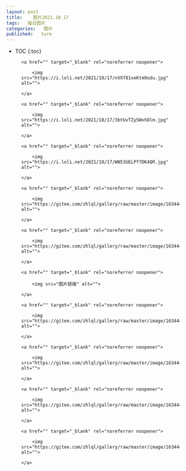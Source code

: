 ```yaml
---
layout: post
title:    图片2021.10.17
tags:   每日图片
categories:   图片
published:   ture
---
```


* TOC
{:toc}

<figure class="wp-block-image">

    <a href="" target="_blank" rel="noreferrer noopener">

        <img src="https://i.loli.net/2021/10/17/nVXf81xeKtm9odu.jpg" alt="">

    </a>

</figure>


<figure class="wp-block-image">

    <a href="" target="_blank" rel="noreferrer noopener">

        <img src="https://i.loli.net/2021/10/17/3btUvTZySWxhDlm.jpg" alt="">

    </a>

</figure>


<figure class="wp-block-image">

    <a href="" target="_blank" rel="noreferrer noopener">

        <img src="https://i.loli.net/2021/10/17/WN53UELPf7DK4QR.jpg" alt="">

    </a>

</figure>


<figure class="wp-block-image">

    <a href="" target="_blank" rel="noreferrer noopener">

        <img src="https://gitee.com/zhlql/gallery/raw/master/image/1634442992296.jpeg" alt="">

    </a>

</figure>


<figure class="wp-block-image">

    <a href="" target="_blank" rel="noreferrer noopener">

        <img src="https://gitee.com/zhlql/gallery/raw/master/image/1634442956268.jpeg" alt="">

    </a>

</figure>


<figure class="wp-block-image">

    <a href="" target="_blank" rel="noreferrer noopener">

        <img src="图片链接" alt="">

    </a>

</figure>


<figure class="wp-block-image">

    <a href="" target="_blank" rel="noreferrer noopener">

        <img src="https://gitee.com/zhlql/gallery/raw/master/image/1634443013377.jpeg" alt="">

    </a>

</figure>


<figure class="wp-block-image">

    <a href="" target="_blank" rel="noreferrer noopener">

        <img src="https://gitee.com/zhlql/gallery/raw/master/image/1634443022037.jpeg" alt="">

    </a>

</figure>


<figure class="wp-block-image">

    <a href="" target="_blank" rel="noreferrer noopener">

        <img src="https://gitee.com/zhlql/gallery/raw/master/image/1634443030529.jpeg" alt="">

    </a>

</figure>


<figure class="wp-block-image">

    <a href="" target="_blank" rel="noreferrer noopener">

        <img src="https://gitee.com/zhlql/gallery/raw/master/image/1634443039801.jpeg" alt="">

    </a>

</figure>

